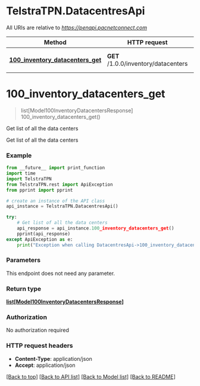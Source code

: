 # TelstraTPN.DatacentresApi

All URIs are relative to *https://penapi.pacnetconnect.com*

Method | HTTP request | Description
------------- | ------------- | -------------
[**100_inventory_datacenters_get**](DatacentresApi.md#100_inventory_datacenters_get) | **GET** /1.0.0/inventory/datacenters | Get list of all the data centers


# **100_inventory_datacenters_get**
> list[Model100InventoryDatacentersResponse] 100_inventory_datacenters_get()

Get list of all the data centers

Get list of all the data centers

### Example 
```python
from __future__ import print_function
import time
import TelstraTPN
from TelstraTPN.rest import ApiException
from pprint import pprint

# create an instance of the API class
api_instance = TelstraTPN.DatacentresApi()

try: 
    # Get list of all the data centers
    api_response = api_instance.100_inventory_datacenters_get()
    pprint(api_response)
except ApiException as e:
    print("Exception when calling DatacentresApi->100_inventory_datacenters_get: %s\n" % e)
```

### Parameters
This endpoint does not need any parameter.

### Return type

[**list[Model100InventoryDatacentersResponse]**](Model100InventoryDatacentersResponse.md)

### Authorization

No authorization required

### HTTP request headers

 - **Content-Type**: application/json
 - **Accept**: application/json

[[Back to top]](#) [[Back to API list]](../README.md#documentation-for-api-endpoints) [[Back to Model list]](../README.md#documentation-for-models) [[Back to README]](../README.md)

